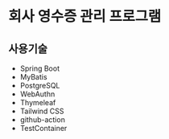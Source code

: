 # 회사 영수증 관리 프로그램

## 사용기술
+ Spring Boot
+ MyBatis
+ PostgreSQL
+ WebAuthn
+ Thymeleaf
+ Tailwind CSS
+ github-action
+ TestContainer
